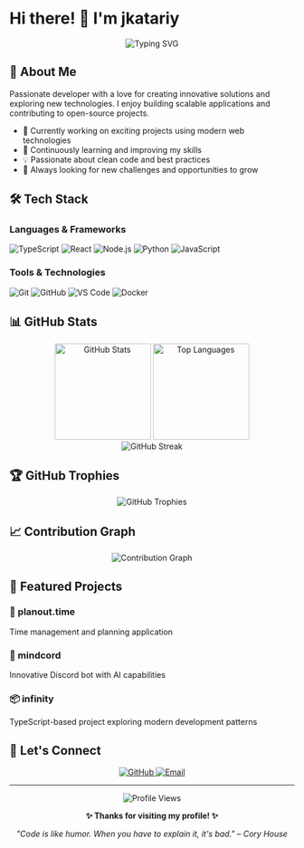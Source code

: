 # Hi there! 👋 I'm jkatariy

<div align="center">
  <img src="https://readme-typing-svg.herokuapp.com?font=Fira+Code&size=32&duration=2800&pause=2000&color=A177FF&center=true&vCenter=true&width=940&lines=Full+Stack+Developer+%7C+Tech+Enthusiast;Building+Amazing+Digital+Experiences" alt="Typing SVG" />
</div>

## 🚀 About Me

Passionate developer with a love for creating innovative solutions and exploring new technologies. I enjoy building scalable applications and contributing to open-source projects.

- 🔭 Currently working on exciting projects using modern web technologies
- 🌱 Continuously learning and improving my skills
- 💡 Passionate about clean code and best practices
- 🎯 Always looking for new challenges and opportunities to grow

## 🛠️ Tech Stack

### Languages & Frameworks
<p align="left">
  <img src="https://img.shields.io/badge/TypeScript-3178C6?style=for-the-badge&logo=typescript&logoColor=white" alt="TypeScript" />
  <img src="https://img.shields.io/badge/React-61DAFB?style=for-the-badge&logo=react&logoColor=black" alt="React" />
  <img src="https://img.shields.io/badge/Node.js-339933?style=for-the-badge&logo=node.js&logoColor=white" alt="Node.js" />
  <img src="https://img.shields.io/badge/Python-3776AB?style=for-the-badge&logo=python&logoColor=white" alt="Python" />
  <img src="https://img.shields.io/badge/JavaScript-F7DF1E?style=for-the-badge&logo=javascript&logoColor=black" alt="JavaScript" />
</p>

### Tools & Technologies
<p align="left">
  <img src="https://img.shields.io/badge/Git-F05032?style=for-the-badge&logo=git&logoColor=white" alt="Git" />
  <img src="https://img.shields.io/badge/GitHub-181717?style=for-the-badge&logo=github&logoColor=white" alt="GitHub" />
  <img src="https://img.shields.io/badge/VS_Code-007ACC?style=for-the-badge&logo=visual-studio-code&logoColor=white" alt="VS Code" />
  <img src="https://img.shields.io/badge/Docker-2496ED?style=for-the-badge&logo=docker&logoColor=white" alt="Docker" />
</p>

## 📊 GitHub Stats

<div align="center">
  <img src="https://github-readme-stats.vercel.app/api?username=jkatariy&show_icons=true&theme=tokyonight&hide_border=true&count_private=true" alt="GitHub Stats" height="170" />
  <img src="https://github-readme-stats.vercel.app/api/top-langs/?username=jkatariy&layout=compact&theme=tokyonight&hide_border=true" alt="Top Languages" height="170" />
</div>

<div align="center">
  <img src="https://github-readme-streak-stats.herokuapp.com/?user=jkatariy&theme=tokyonight&hide_border=true" alt="GitHub Streak" />
</div>

## 🏆 GitHub Trophies

<div align="center">
  <img src="https://github-profile-trophy.vercel.app/?username=jkatariy&theme=tokyonight&no-frame=true&row=1&column=7" alt="GitHub Trophies" />
</div>

## 📈 Contribution Graph

<div align="center">
  <img src="https://github-readme-activity-graph.vercel.app/graph?username=jkatariy&theme=tokyo-night&hide_border=true" alt="Contribution Graph" />
</div>

## 🌟 Featured Projects

### 🚀 planout.time
Time management and planning application

### 🤖 mindcord
Innovative Discord bot with AI capabilities

### 📦 infinity
TypeScript-based project exploring modern development patterns

## 💬 Let's Connect

<p align="center">
  <a href="https://github.com/jkatariy">
    <img src="https://img.shields.io/badge/GitHub-181717?style=for-the-badge&logo=github&logoColor=white" alt="GitHub" />
  </a>
  <a href="mailto:your.email@example.com">
    <img src="https://img.shields.io/badge/Email-D14836?style=for-the-badge&logo=gmail&logoColor=white" alt="Email" />
  </a>
</p>

---

<div align="center">
  <img src="https://komarev.com/ghpvc/?username=jkatariy&style=for-the-badge&color=blueviolet" alt="Profile Views" />
  
  **✨ Thanks for visiting my profile! ✨**
  
  <i>"Code is like humor. When you have to explain it, it's bad." – Cory House</i>
</div>
